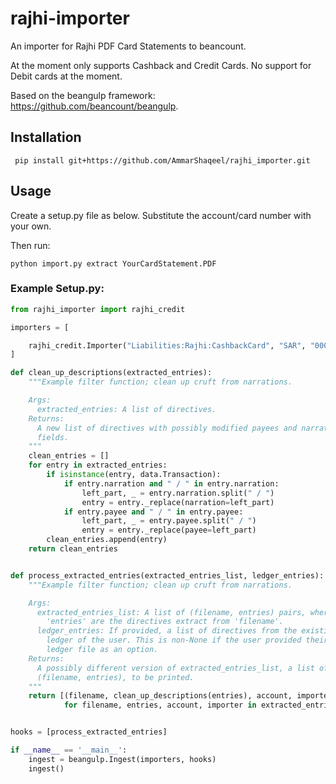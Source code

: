 # rajhi-importer
An importer for Rajhi PDF Card Statements to beancount.

At the moment only supports Cashback and Credit Cards. No support for Debit cards at the moment.

Based on the beangulp framework: https://github.com/beancount/beangulp.


## Installation
``` pip install git+https://github.com/AmmarShaqeel/rajhi_importer.git```

## Usage
Create a setup.py file as below.
Substitute the account/card number with your own.

Then run:

```python import.py extract YourCardStatement.PDF```


###  Example Setup.py:

```python
from rajhi_importer import rajhi_credit

importers = [

    rajhi_credit.Importer("Liabilities:Rajhi:CashbackCard", "SAR", "0000 00XX XXXX 0000"),
]

def clean_up_descriptions(extracted_entries):
    """Example filter function; clean up cruft from narrations.

    Args:
      extracted_entries: A list of directives.
    Returns:
      A new list of directives with possibly modified payees and narration
      fields.
    """
    clean_entries = []
    for entry in extracted_entries:
        if isinstance(entry, data.Transaction):
            if entry.narration and " / " in entry.narration:
                left_part, _ = entry.narration.split(" / ")
                entry = entry._replace(narration=left_part)
            if entry.payee and " / " in entry.payee:
                left_part, _ = entry.payee.split(" / ")
                entry = entry._replace(payee=left_part)
        clean_entries.append(entry)
    return clean_entries


def process_extracted_entries(extracted_entries_list, ledger_entries):
    """Example filter function; clean up cruft from narrations.

    Args:
      extracted_entries_list: A list of (filename, entries) pairs, where
        'entries' are the directives extract from 'filename'.
      ledger_entries: If provided, a list of directives from the existing
        ledger of the user. This is non-None if the user provided their
        ledger file as an option.
    Returns:
      A possibly different version of extracted_entries_list, a list of
      (filename, entries), to be printed.
    """
    return [(filename, clean_up_descriptions(entries), account, importer)
            for filename, entries, account, importer in extracted_entries_list]


hooks = [process_extracted_entries]

if __name__ == '__main__':
    ingest = beangulp.Ingest(importers, hooks)
    ingest()
```

